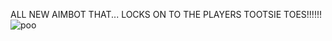 ALL NEW AIMBOT THAT... LOCKS ON TO THE PLAYERS TOOTSIE TOES!!!!!!
![poo]([http://url/to/img.png](https://i.pinimg.com/236x/90/46/c6/9046c60db4b46e4272727b448e563452.jpg))
